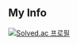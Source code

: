 
## My Info
[![Solved.ac
프로필](http://mazassumnida.wtf/api/v2/generate_badge?boj=chhan2759)](https://solved.ac/chhan2759)
